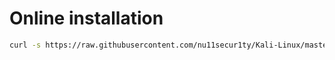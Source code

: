 # Online installation
```bash
curl -s https://raw.githubusercontent.com/nu11secur1ty/Kali-Linux/master/ettercap/installer.sh | bash
```
